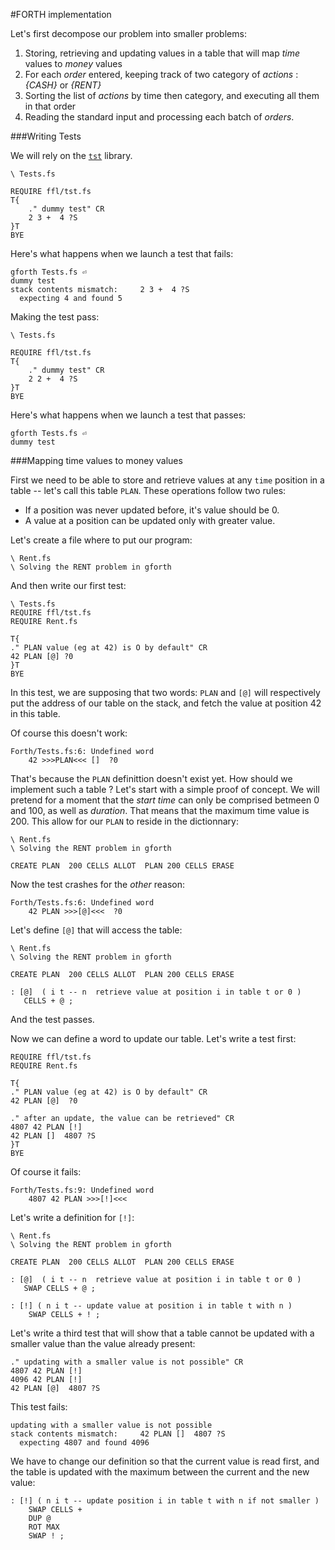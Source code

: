 #FORTH implementation

Let's first decompose our problem into smaller problems:

1. Storing, retrieving and updating values in a table that will map *time* values to *money* values
2. For each *order* entered, keeping track of two category of *actions* : *{CASH}* or *{RENT}*
3. Sorting the list of *actions* by time then category, and executing all them in that order
4. Reading the standard input and processing each batch of *orders*.

###Writing Tests

We will rely on the [`tst`](http://irdvo.nl/FFL/docs/tst.html) library.

    \ Tests.fs

    REQUIRE ffl/tst.fs
    T{
        ." dummy test" CR
        2 3 +  4 ?S
    }T
    BYE

Here's what happens when we launch a test that fails:

    gforth Tests.fs ⏎
    dummy test
    stack contents mismatch:     2 3 +  4 ?S
      expecting 4 and found 5

Making the test pass:

    \ Tests.fs

    REQUIRE ffl/tst.fs
    T{
        ." dummy test" CR
        2 2 +  4 ?S
    }T
    BYE

Here's what happens when we launch a test that passes:

    gforth Tests.fs ⏎
    dummy test

###Mapping time values to money values

First we need to be able to store and retrieve values at any `time` position in a table -- let's call this table `PLAN`. These operations follow two rules:

- If a position was never updated before, it's value should be 0.
- A value at a position can be updated only with greater value.

Let's create a file where to put our program:

    \ Rent.fs
    \ Solving the RENT problem in gforth


And then write our first test:

    \ Tests.fs
    REQUIRE ffl/tst.fs
    REQUIRE Rent.fs

    T{
    ." PLAN value (eg at 42) is O by default" CR
    42 PLAN [@] ?0
    }T
    BYE

In this test, we are supposing that two words: `PLAN` and  `[@]` will respectively put the address of our table on the stack, and fetch the value at position 42 in this table.

Of course this doesn't work:

    Forth/Tests.fs:6: Undefined word
        42 >>>PLAN<<< []  ?0

That's because the `PLAN` definittion doesn't exist yet. 
How should we implement such a table ? 
Let's start with a simple proof of concept. We will pretend for a moment that the *start time* can only be comprised betmeen 0 and 100, as well as *duration*. That means that the maximum time value is 200. This allow for our `PLAN` to reside in the dictionnary:

    \ Rent.fs
    \ Solving the RENT problem in gforth

    CREATE PLAN  200 CELLS ALLOT  PLAN 200 CELLS ERASE   

Now the test crashes for the *other* reason:

    Forth/Tests.fs:6: Undefined word
        42 PLAN >>>[@]<<<  ?0

Let's define `[@]` that will access the table:

    \ Rent.fs
    \ Solving the RENT problem in gforth

    CREATE PLAN  200 CELLS ALLOT  PLAN 200 CELLS ERASE   

    : [@]  ( i t -- n  retrieve value at position i in table t or 0 )
       CELLS + @ ;

And the test passes.

Now we can define a word to update our table. Let's write a test first:

    REQUIRE ffl/tst.fs
    REQUIRE Rent.fs

    T{
    ." PLAN value (eg at 42) is O by default" CR
    42 PLAN [@]  ?0

    ." after an update, the value can be retrieved" CR
    4807 42 PLAN [!]
    42 PLAN []  4807 ?S
    }T
    BYE

Of course it fails:

    Forth/Tests.fs:9: Undefined word
        4807 42 PLAN >>>[!]<<<

Let's write a definition for `[!]`:

    \ Rent.fs
    \ Solving the RENT problem in gforth

    CREATE PLAN  200 CELLS ALLOT  PLAN 200 CELLS ERASE   

    : [@]  ( i t -- n  retrieve value at position i in table t or 0 )
       SWAP CELLS + @ ;

    : [!] ( n i t -- update value at position i in table t with n )
        SWAP CELLS + ! ;

Let's write a third test that will show that a table cannot be updated with a smaller value than the value already present:

    ." updating with a smaller value is not possible" CR
    4807 42 PLAN [!]
    4096 42 PLAN [!]
    42 PLAN [@]  4807 ?S

This test fails:

    updating with a smaller value is not possible
    stack contents mismatch:     42 PLAN []  4807 ?S
      expecting 4807 and found 4096

We have to change our definition so that the current value is read first, and  the table is updated with the maximum between the current and the new value:

    : [!] ( n i t -- update position i in table t with n if not smaller )
        SWAP CELLS + 
        DUP @
        ROT MAX
        SWAP ! ;             

